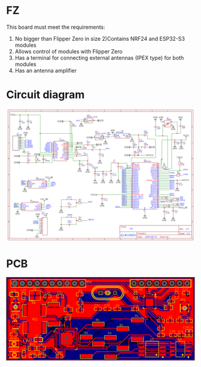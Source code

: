 # FZ
This board must meet the requirements:
1) No bigger than Flipper Zero in size
2)Contains NRF24 and ESP32-S3 modules
3) Allows control of modules with Flipper Zero
4) Has a terminal for connecting external antennas (IPEX type) for both modules
5) Has an antenna amplifier


# Circuit diagram

![](https://github.com/Dm1try1/Final/blob/master/Schematic_New%20Project_2022-09-19.png)

# PCB
![](https://github.com/Dm1try1/Final/blob/master/PCB.png)
